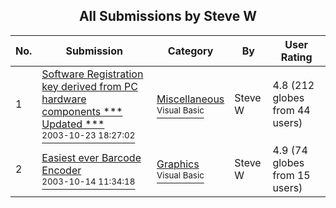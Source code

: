 ﻿<div align="center">

## All Submissions by Steve W

</div>

No.  | Submission | Category | By   | User Rating
---- | ---------- | -------- | ---- | -----------
1 | [Software Registration key derived from PC hardware components  \*\*\* Updated \*\*\*<br /><sup>2003-10-23 18:27:02</sup>](https://github.com/Planet-Source-Code/steve-w-software-registration-key-derived-from-pc-hardware-components-updated__1-48926) | [Miscellaneous<br /><sup>Visual Basic</sup>](../ByCategory/miscellaneous__1-1.md) | Steve W | 4.8 (212 globes from 44 users)
2 | [Easiest ever Barcode Encoder<br /><sup>2003-10-14 11:34:18</sup>](https://github.com/Planet-Source-Code/steve-w-easiest-ever-barcode-encoder__1-50256) | [Graphics<br /><sup>Visual Basic</sup>](../ByCategory/graphics__1-46.md) | Steve W | 4.9 (74 globes from 15 users)
